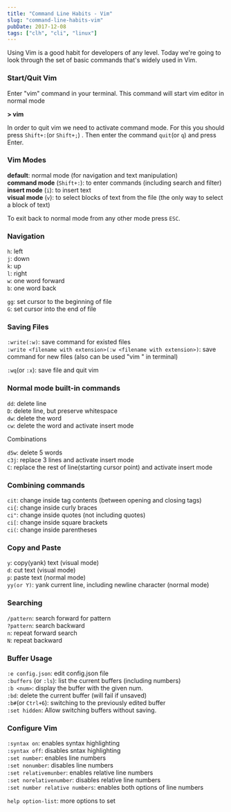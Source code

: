 ```yaml
---
title: "Command Line Habits - Vim"
slug: "command-line-habits-vim"
pubDate: 2017-12-08
tags: ["clh", "cli", "linux"]
---
```


Using Vim is a good habit for developers of any level. Today we're going to look through the set of basic commands that's widely used in Vim.

### Start/Quit Vim

Enter "vim" command in your terminal. This command will start vim editor in normal mode

**\> vim**

In order to quit vim we need to activate command mode. For this you should press `Shift+:`(or `Shift+;`) . Then enter the command `quit`(or `q`) and press Enter.

### Vim Modes

**default**: normal mode (for navigation and text manipulation) <br />
**command mode** (`Shift+:`): to enter commands (including search and filter) <br />
**insert mode** (`i`): to insert text <br />
**visual mode** (`v`): to select blocks of text from the file (the only
way to select a block of text)

To exit back to normal mode from any other mode press `ESC`.

### Navigation

`h`: left <br />
`j`: down <br />
`k`: up <br />
`l`: right <br />
`w`: one word forward <br />
`b`: one word back <br />

`gg`: set cursor to the beginning of file <br />
`G`: set cursor into the end of file

### Saving Files

`:write(:w)`: save command for existed files <br />
`:write <filename with extension>(:w <filename with extension>)`: save command for new files (also can be used "vim <filename with extension>" in terminal) <br />

`:wq`(or `:x`): save file and quit vim

### Normal mode built-in commands

`dd`: delete line <br />
`D`: delete line, but preserve whitespace <br />
`dw`: delete the word <br />
`cw`: delete the word and activate insert mode <br />

Combinations

`d5w`: delete 5 words <br />
`c3j`: replace 3 lines and activate insert mode <br />
`C`: replace the rest of line(starting cursor point) and activate insert mode <br />

### Combining commands

`cit`: change inside tag contents (between opening and closing tags) <br />
`ci{`: change inside curly braces <br />
`ci"`: change inside quotes (not including quotes) <br />
`ci[`: change inside square brackets <br />
`ci(`: change inside parentheses <br />

### Copy and Paste

`y`: copy(yank) text (visual mode) <br />
`d`: cut text (visual mode) <br />
`p`: paste text (normal mode) <br />
`yy(or Y)`: yank current line, including newline character (normal mode)

### Searching

`/pattern`: search forward for pattern <br />
`?pattern`: search backward <br />
`n`: repeat forward search <br />
`N`: repeat backward

### Buffer Usage

`:e config.json`: edit config.json file <br />
`:buffers` (or `:ls`): list the current buffers (including numbers) <br />
`:b <num>`: display the buffer with the given num. <br />
`:bd`: delete the current buffer (will fail if unsaved) <br />
`:b#`(or `Ctrl+6`): switching to the previously edited buffer <br />
`:set hidden`: Allow switching buffers without saving.

### Configure Vim

`:syntax on`: enables syntax highlighting <br />
`:syntax off`: disables sntax highlighting <br />
`:set number`: enables line numbers <br />
`:set nonumber`: disables line numbers <br />
`:set relativemunber`: enables relative line numbers <br />
`:set norelativenumber`: disables relative line numbers <br />
`:set number relative numbers`: enables both options of line numbers

`help option-list`: more options to set
